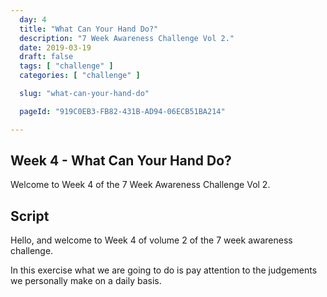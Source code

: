 ```yaml
---
  day: 4
  title: "What Can Your Hand Do?"
  description: "7 Week Awareness Challenge Vol 2."
  date: 2019-03-19
  draft: false
  tags: [ "challenge" ]
  categories: [ "challenge" ]

  slug: "what-can-your-hand-do"

  pageId: "919C0EB3-FB82-431B-AD94-06ECB51BA214"

---
```


## Week 4 - What Can Your Hand Do?

Welcome to Week 4 of the 7 Week Awareness Challenge Vol 2.


## Script

Hello, and welcome to Week 4 of volume 2 of the 7 week awareness challenge.

In this exercise what we are going to do is pay attention to the judgements we personally make on a daily basis.


